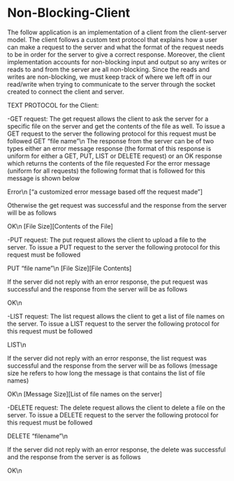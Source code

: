 # Non-Blocking-Client

The follow application is an implementation of a client from the client-server model. The client follows a custom text protocol that explains how a user can make a request to the server and what the format of the request needs to be in order for the server to give a correct response. Moreover, the client implementation accounts for non-blocking input and output so any writes or reads to and from the server are all non-blocking. Since the reads and writes are non-blocking, we must keep track of where we left off in our read/write when trying to communicate to the server through the socket created to connect the client and server.

TEXT PROTOCOL for the Client:

-GET request: The get request allows the client to ask the server for a specific file on the server and get the contents of the file as well. 
To issue a GET request to the server the following protocol for this request must be followed
GET “file name”\n
The response from the server can be of two types either an error message response (the format of this response is uniform for either a GET, PUT, LIST or DELETE request) or an OK response which returns the contents of the file requested
For the error message (uniform for all requests) the following format that is followed for this message is shown below

Error\n
[“a customized error message based off the request made”]

Otherwise the get request was successful and the response from the server will be as follows

OK\n
[File Size][Contents of the File]





-PUT request: The put request allows the client to upload a file to the server. 
To issue a PUT request to the server the following protocol for this request must be followed

PUT “file name”\n
[File Size][File Contents]

If the server did not reply with an error response, the put request was successful and the response from the server will be as follows

OK\n




-LIST request: The list request allows the client to get a list of file names on the server. 
To issue a LIST request to the server the following protocol for this request must be followed

LIST\n

If the server did not reply with an error response, the list request was successful and the response from the server will be as follows (message size he refers to how long the message is that contains the list of file names)

OK\n
[Message Size][List of file names on the server]




-DELETE request: The delete request allows the client to delete a file on the server. 
To issue a DELETE request to the server the following protocol for this request must be followed

DELETE “filename”\n

If the server did not reply with an error response, the delete was successful and the response from the server is as follows

OK\n























